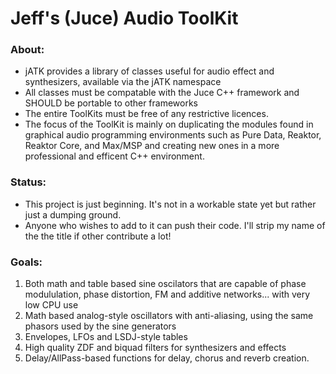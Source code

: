 # Jeff's (Juce) Audio ToolKit

### About: ###
* jATK provides a library of classes useful for audio effect and synthesizers, available via the jATK namespace
* All classes must be compatable with the Juce C++ framework and SHOULD be portable to other frameworks
* The entire ToolKits must be free of any restrictive licences.
* The focus of the ToolKit is mainly on duplicating the modules found in graphical audio programming environments such as Pure Data, Reaktor, Reaktor Core, and Max/MSP and creating new ones in a more professional and efficent C++ environment.

### Status: ###
* This project is just beginning. It's not in a workable state yet but rather just a dumping ground.
* Anyone who wishes to add to it can push their code. I'll strip my name of the the title if other contribute a lot! 

### Goals: ###
1) Both math and table based sine oscilators that are capable of phase modululation, phase distortion, FM and additive networks... with very low CPU use
2) Math based analog-style oscillators with anti-aliasing, using the same phasors used by the sine generators
3) Envelopes, LFOs and LSDJ-style tables
4) High quality ZDF and biquad filters for synthesizers and effects
5) Delay/AllPass-based functions for delay, chorus and reverb creation.

